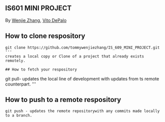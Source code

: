 ## IS601 MINI PROJECT
By [Wenjie Zhang](), [Vito DePalo]()

## How to clone respository
```
git clone https://github.com/tommywenjiezhang/IS_609_MINI_PROJECT.git
'''
creates a local copy or Clone of a project that already exists remotely.

## How to fetch your respository
```
git pull- updates the local line of development with updates from ts remote counterpart.
'''
## How to push to a remote respository
```
git push - updates the remote repositorywith any commits made locally to a branch.
```

